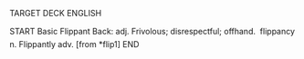 TARGET DECK
ENGLISH

START
Basic
Flippant
Back: adj. Frivolous; disrespectful; offhand.  flippancy n. Flippantly adv. [from *flip1]
END
